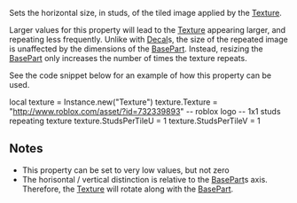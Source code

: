 Sets the horizontal size, in studs, of the tiled image applied by the [Texture](https://developer.roblox.com/en-us/api-reference/class/Texture).

Larger values for this property will lead to the [Texture](https://developer.roblox.com/en-us/api-reference/class/Texture) appearing larger, and repeating less frequently. Unlike with [Decal](https://developer.roblox.com/en-us/api-reference/class/Decal)s, the size of the repeated image is unaffected by the dimensions of the [BasePart](https://developer.roblox.com/en-us/api-reference/class/BasePart). Instead, resizing the [BasePart](https://developer.roblox.com/en-us/api-reference/class/BasePart) only increases the number of times the texture repeats.

See the code snippet below for an example of how this property can be used.

local texture = Instance.new("Texture")
texture.Texture = "http://www.roblox.com/asset/?id=732339893" -- roblox logo
-- 1x1 studs repeating texture
texture.StudsPerTileU = 1
texture.StudsPerTileV = 1

Notes
-----

*   This property can be set to very low values, but not zero
*   The horisontal / vertical distinction is relative to the [BasePart](https://developer.roblox.com/en-us/api-reference/class/BasePart)s axis. Therefore, the [Texture](https://developer.roblox.com/en-us/api-reference/class/Texture) will rotate along with the [BasePart](https://developer.roblox.com/en-us/api-reference/class/BasePart).